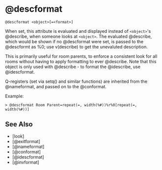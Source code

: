 # @descformat
`@descformat <object>[=<format>]`

When set, this attribute is evaluated and displayed instead of `<object>`'s @describe, when someone looks at `<object>`. The evaluated @describe, which would be shown if no @descformat were set, is passed to the @descformt as %0; use v(describe) to get the unevaluted description.

This is primarily useful for room parents, to enforce a consistent look for all rooms without having to apply formatting to ever @describe. Note that this object is only used with @describe - to format the @idescribe, use @idescformat.

Q-registers (set via setq() and similar functions) are inherited from the @nameformat, and passed on to the @conformat.

Example:
```
> @descformat Room Parent=repeat(=, width(%#))%r%0[repeat(=, width(%#))]
```


## See Also
- [look]
- [@exitformat]
- [@nameformat]
- [@conformat]
- [@idescformat]
- [@invformat]

